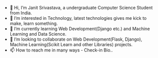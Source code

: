 - 👋 Hi, I’m Janit Srivastava, a undergraduate Computer Science Student from India.
- 👀 I’m interested in Technology, latest technologies gives me kick to make, learn something.
- 🌱 I’m currently learning Web Development(Django etc.) and Machine Learning and Data Science.
- 💞️ I’m looking to collaborate on Web Development(Flask, Django), Machine Learning(Scikit Learn and other Libraries) projects.
- 📫 How to reach me in many ways - Check-in Bio..

<!---
thejanit/thejanit is a ✨ special ✨ repository because its `README.md` (this file) appears on your GitHub profile.
You can click the Preview link to take a look at your changes.
--->
